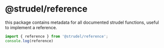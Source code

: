 # @strudel/reference

this package contains metadata for all documented strudel functions, useful to implement a reference.

```js
import { reference } from '@strudel/reference';
console.log(reference)
```
